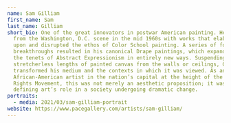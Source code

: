 ```yaml
---
name: Sam Gilliam
first_name: Sam
last_name: Gilliam
short_bio: One of the great innovators in postwar American painting. He emerged
  from the Washington, D.C. scene in the mid 1960s with works that elaborated
  upon and disrupted the ethos of Color School painting. A series of formal
  breakthroughs resulted in his canonical Drape paintings, which expanded upon
  the tenets of Abstract Expressionism in entirely new ways. Suspending
  stretcherless lengths of painted canvas from the walls or ceilings, Gilliam
  transformed his medium and the contexts in which it was viewed. As an
  African-American artist in the nation’s capital at the height of the Civil
  Rights Movement, this was not merely an aesthetic proposition; it was a way of
  defining art’s role in a society undergoing dramatic change.
portraits:
  - media: 2021/03/sam-gilliam-portrait
website: https://www.pacegallery.com/artists/sam-gilliam/
---
```


